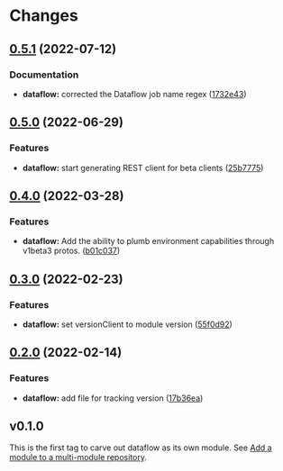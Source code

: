 # Changes

## [0.5.1](https://github.com/googleapis/google-cloud-go/compare/dataflow/v0.5.0...dataflow/v0.5.1) (2022-07-12)


### Documentation

* **dataflow:** corrected the Dataflow job name regex ([1732e43](https://github.com/googleapis/google-cloud-go/commit/1732e4334c84019d93775d861be5c0008e3f5245))

## [0.5.0](https://github.com/googleapis/google-cloud-go/compare/dataflow/v0.4.0...dataflow/v0.5.0) (2022-06-29)


### Features

* **dataflow:** start generating REST client for beta clients ([25b7775](https://github.com/googleapis/google-cloud-go/commit/25b77757c1e6f372e03bf99ab7461264bba48d26))

## [0.4.0](https://github.com/googleapis/google-cloud-go/compare/dataflow/v0.3.0...dataflow/v0.4.0) (2022-03-28)


### Features

* **dataflow:** Add the ability to plumb environment capabilities through v1beta3 protos. ([b01c037](https://github.com/googleapis/google-cloud-go/commit/b01c03783d84cb7a3eba4f69d49d3fb7be1b6353))

## [0.3.0](https://github.com/googleapis/google-cloud-go/compare/dataflow/v0.2.0...dataflow/v0.3.0) (2022-02-23)


### Features

* **dataflow:** set versionClient to module version ([55f0d92](https://github.com/googleapis/google-cloud-go/commit/55f0d92bf112f14b024b4ab0076c9875a17423c9))

## [0.2.0](https://github.com/googleapis/google-cloud-go/compare/dataflow/v0.1.0...dataflow/v0.2.0) (2022-02-14)


### Features

* **dataflow:** add file for tracking version ([17b36ea](https://github.com/googleapis/google-cloud-go/commit/17b36ead42a96b1a01105122074e65164357519e))

## v0.1.0

This is the first tag to carve out dataflow as its own module. See
[Add a module to a multi-module repository](https://github.com/golang/go/wiki/Modules#is-it-possible-to-add-a-module-to-a-multi-module-repository).
